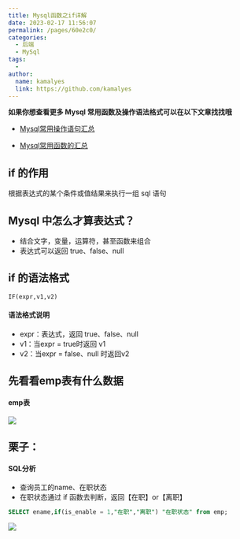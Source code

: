 ```yaml
---
title: Mysql函数之if详解
date: 2023-02-17 11:56:07
permalink: /pages/60e2c0/
categories:
  - 后端
  - MySql
tags:
  - 
author: 
  name: kamalyes
  link: https://github.com/kamalyes
---
```

**如果你想查看更多 Mysql 常用函数及操作语法格式可以在以下文章找找哦**

- [Mysql常用操作语句汇总](./59.Mysql常用操作语句汇总.md)

- [Mysql常用函数的汇总](./01.Mysql常用函数汇总.md)

if 的作用
------

根据表达式的某个条件或值结果来执行一组 sql 语句

Mysql 中怎么才算表达式？
---------------

*   结合文字，变量，运算符，甚至函数来组合
*   表达式可以返回 true、false、null

if 的语法格式
--------

```
IF(expr,v1,v2)
```

#### 语法格式说明

*   expr：表达式，返回 true、false、null
*   v1：当expr = true时返回 v1
*   v2：当expr = false、null 时返回v2

先看看emp表有什么数据
------------

#### emp表

![](https://www.yuyanqing.cn/oss/image-bed/col/mysql/Snipaste_2023-02-17_12-15-52.png)

栗子：
---

#### SQL分析

*   查询员工的name、在职状态
*   在职状态通过 if 函数去判断，返回【在职】or【离职】

```sql
SELECT ename,if(is_enable = 1,"在职","离职") "在职状态" from emp;
```

![](https://www.yuyanqing.cn/oss/image-bed/col/mysql/Snipaste_2023-02-17_12-15-57.png)
